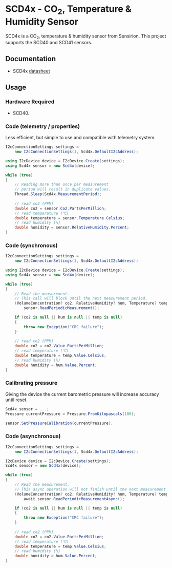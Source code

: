 # SCD4x - CO<sub>2</sub>, Temperature & Humidity Sensor

SCD4x is a CO<sub>2</sub>, temperature & humidity sensor from Sensirion. This project supports the SCD40 and SCD41 sensors.

## Documentation

- SCD4x [datasheet](https://sensirion.com/media/documents/E0F04247/631EF271/CD_DS_SCD40_SCD41_Datasheet_D1.pdf)

## Usage

### Hardware Required

- SCD40.

### Code (telemetry / properties)

Less efficient, but simple to use and compatible with telemetry system.

```csharp
I2cConnectionSettings settings =
    new I2cConnectionSettings(1, Scd4x.DefaultI2cAddress);

using I2cDevice device = I2cDevice.Create(settings);
using Scd4x sensor = new Scd4x(device);

while (true)
{
    // Reading more than once per measurement
    // period will result in duplicate values.
    Thread.Sleep(Scd4x.MeasurementPeriod);
    
    // read co2 (PPM)
    double co2 = sensor.Co2.PartsPerMillion;
    // read temperature (℃)
    double temperature = sensor.Temperature.Celsius;
    // read humidity (%)
    double humidity = sensor.RelativeHumidity.Percent;
}
```

### Code (synchronous)

```csharp
I2cConnectionSettings settings =
    new I2cConnectionSettings(1, Scd4x.DefaultI2cAddress);

using I2cDevice device = I2cDevice.Create(settings);
using Scd4x sensor = new Scd4x(device);

while (true)
{
    // Read the measurement.
    // This call will block until the next measurement period.
    (VolumeConcentration? co2, RelativeHumidity? hum, Temperature? temp) =
        sensor.ReadPeriodicMeasurement();

    if (co2 is null || hum is null || temp is null)
    {
        throw new Exception("CRC failure");
    }
    
    // read co2 (PPM)
    double co2 = co2.Value.PartsPerMillion;
    // read temperature (℃)
    double temperature = temp.Value.Celsius;
    // read humidity (%)
    double humidity = hum.Value.Percent;
}
```

### Calibrating pressure

Giving the device the current barometric pressure will increase accuracy until reset.

```c#
Scd4x sensor = ...;
Pressure currentPressure = Pressure.FromKilopascals(100);

sensor.SetPressureCalibration(currentPressure);
```

### Code (asynchronous)

```csharp
I2cConnectionSettings settings =
    new I2cConnectionSettings(1, Scd4x.DefaultI2cAddress);

I2cDevice device = I2cDevice.Create(settings);
Scd4x sensor = new Scd4x(device);

while (true)
{
    // Read the measurement.
    // This async operation will not finish until the next measurement period.
    (VolumeConcentration? co2, RelativeHumidity? hum, Temperature? temp) =
        await sensor.ReadPeriodicMeasurementAsync();

    if (co2 is null || hum is null || temp is null)
    {
        throw new Exception("CRC failure");
    }
    
    // read co2 (PPM)
    double co2 = co2.Value.PartsPerMillion;
    // read temperature (℃)
    double temperature = temp.Value.Celsius;
    // read humidity (%)
    double humidity = hum.Value.Percent;
}
```
